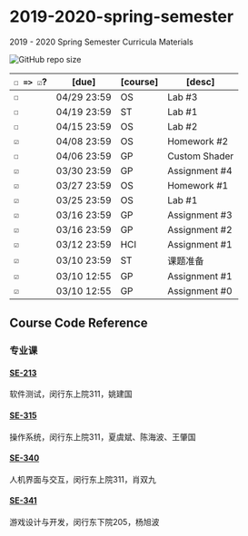 # 2019-2020-spring-semester
2019 - 2020 Spring Semester Curricula Materials

![GitHub repo size](https://img.shields.io/github/repo-size/yuetsin/2019-2020-spring-semester)

| `☐ => ☑`? | [due]       | [course] | [desc]           |
| ------- | ----------- | -------- | ---------------- |
| `☐`   | 04/29 23:59 | OS | Lab #3 |
| `☐`   | 04/19 23:59 | ST | Lab #1 |
| `☐`   | 04/15 23:59 | OS | Lab #2 |
| `☑`   | 04/08 23:59 | OS | Homework #2 |
| `☐`   | 04/06 23:59 | GP | Custom Shader |
| `☑`   | 03/30 23:59 | GP | Assignment #4 |
| `☑`   | 03/27 23:59 | OS | Homework #1 |
| `☑`   | 03/25 23:59 | OS | Lab #1 |
| `☑`   | 03/16 23:59 | GP | Assignment #3 |
| `☑`   | 03/16 23:59 | GP | Assignment #2 |
| `☑`   | 03/12 23:59 | HCI | Assignment #1 |
| `☑`   | 03/10 23:59 | ST | 课题准备 |
| `☑`   | 03/10 12:55 | GP | Assignment #1 |
| `☑`   | 03/10 12:55 | GP | Assignment #0 |

## Course Code Reference

### 专业课

#### [SE-213](https://github.com/yuetsin/2019-2020-spring-semester/tree/master/SE-213)

软件测试，闵行东上院311，姚建国

#### [SE-315](https://github.com/yuetsin/2019-2020-spring-semester/tree/master/SE-315)

操作系统，闵行东上院311，夏虞斌、陈海波、王肇国

#### [SE-340](https://github.com/yuetsin/2019-2020-spring-semester/tree/master/SE-340)

人机界面与交互，闵行东上院311，肖双九

#### [SE-341](https://github.com/yuetsin/2019-2020-spring-semester/tree/master/SE-341)

游戏设计与开发，闵行东下院205，杨旭波
